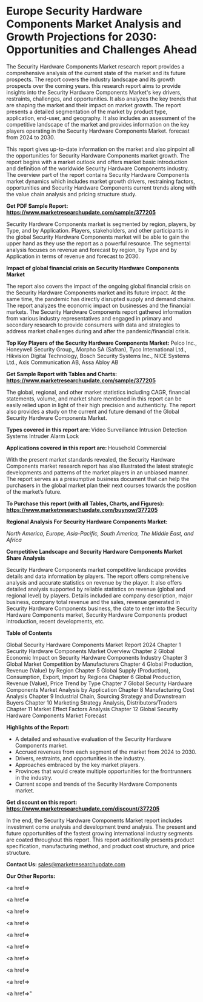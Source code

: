# Europe Security Hardware Components Market Analysis and Growth Projections for 2030: Opportunities and Challenges Ahead

The Security Hardware Components Market research report provides a comprehensive analysis of the current state of the market and its future prospects. The report covers the industry landscape and its growth prospects over the coming years. this research report aims to provide insights into the Security Hardware Components Market's key drivers, restraints, challenges, and opportunities. It also analyzes the key trends that are shaping the market and their impact on market growth. The report presents a detailed segmentation of the market by product type, application, end-user, and geography. It also includes an assessment of the competitive landscape of the market and provides information on the key players operating in the Security Hardware Components Market. forecast from 2024 to 2030.

This report gives up-to-date information on the market and also pinpoint all the opportunities for Security Hardware Components market growth. The report begins with a market outlook and offers market basic introduction and definition of the worldwide Security Hardware Components industry. The overview part of the report contains Security Hardware Components market dynamics which includes market growth drivers, restraining factors, opportunities and Security Hardware Components current trends along with the value chain analysis and pricing structure study.

<strong><b>Get PDF Sample Report: <a href=https://www.marketresearchupdate.com/sample/377205>https://www.marketresearchupdate.com/sample/377205</a></b></strong>

Security Hardware Components market is segmented by region, players, by Type, and by Application. Players, stakeholders, and other participants in the global Security Hardware Components market will be able to gain the upper hand as they use the report as a powerful resource. The segmental analysis focuses on revenue and forecast by region, by Type and by Application in terms of revenue and forecast to 2030.

<strong><b>Impact of global financial crisis on Security Hardware Components Market</b></strong>

The report also covers the impact of the ongoing global financial crisis on the Security Hardware Components market and its future impact. At the same time, the pandemic has directly disrupted supply and demand chains. The report analyzes the economic impact on businesses and the financial markets. The Security Hardware Components report gathered information from various industry representatives and engaged in primary and secondary research to provide consumers with data and strategies to address market challenges during and after the pandemic/financial crisis.

<strong><b>Top Key Players of the Security Hardware Components Market:
</b></strong>Pelco Inc., Honeywell Security Group,, Morpho SA (Safran), Tyco International Ltd., Hikvision Digital Technology, Bosch Security Systems Inc., NICE Systems Ltd., Axis Communication AB, Assa Abloy AB<strong><b>
</b></strong>

<strong><b>Get Sample Report with Tables and Charts: <a href=https://www.marketresearchupdate.com/sample/377205>https://www.marketresearchupdate.com/sample/377205</a></b></strong>

The global, regional, and other market statistics including CAGR, financial statements, volume, and market share mentioned in this report can be easily relied upon in light of their high precision and authenticity. The report also provides a study on the current and future demand of the Global Security Hardware Components Market.

<strong><b>Types covered in this report are:
</b></strong>Video Surveillance
Intrusion Detection Systems
Intruder Alarm
Lock<strong><b>
</b></strong>

<strong><b>Applications covered in this report are:
</b></strong>Household
Commercial<strong><b>
</b></strong>

With the present market standards revealed, the Security Hardware Components market research report has also illustrated the latest strategic developments and patterns of the market players in an unbiased manner. The report serves as a presumptive business document that can help the purchasers in the global market plan their next courses towards the position of the market’s future.

<strong><b>To Purchase this report (with all Tables, Charts, and Figures): <a href=https://www.marketresearchupdate.com/buynow/377205>https://www.marketresearchupdate.com/buynow/377205</a></b></strong>

<strong><b>Regional Analysis For Security Hardware Components Market:</b></strong>

<em><i>North America, Europe, Asia-Pacific, South America, The Middle East, and Africa</i></em>

<strong><b>Competitive Landscape and Security Hardware Components Market Share Analysis</b></strong>

Security Hardware Components market competitive landscape provides details and data information by players. The report offers comprehensive analysis and accurate statistics on revenue by the player. It also offers detailed analysis supported by reliable statistics on revenue (global and regional level) by players. Details included are company description, major business, company total revenue and the sales, revenue generated in Security Hardware Components business, the date to enter into the Security Hardware Components market, Security Hardware Components product introduction, recent developments, etc.

<strong><b>Table of Contents</b></strong>

Global Security Hardware Components Market Report 2024
Chapter 1 Security Hardware Components Market Overview
Chapter 2 Global Economic Impact on Security Hardware Components Industry
Chapter 3 Global Market Competition by Manufacturers
Chapter 4 Global Production, Revenue (Value) by Region
Chapter 5 Global Supply (Production), Consumption, Export, Import by Regions
Chapter 6 Global Production, Revenue (Value), Price Trend by Type
Chapter 7 Global Security Hardware Components Market Analysis by Application
Chapter 8 Manufacturing Cost Analysis
Chapter 9 Industrial Chain, Sourcing Strategy and Downstream Buyers
Chapter 10 Marketing Strategy Analysis, Distributors/Traders
Chapter 11 Market Effect Factors Analysis
Chapter 12 Global Security Hardware Components Market Forecast

<strong><b>Highlights of the Report:</b></strong>

- A detailed and exhaustive evaluation of the Security Hardware Components market.
- Accrued revenues from each segment of the market from 2024 to 2030.
- Drivers, restraints, and opportunities in the industry.
- Approaches embraced by the key market players.
- Provinces that would create multiple opportunities for the frontrunners in the industry.
- Current scope and trends of the Security Hardware Components market.

<strong><b>Get discount on this report: <a href=https://www.marketresearchupdate.com/discount/377205>https://www.marketresearchupdate.com/discount/377205</a></b></strong>

In the end, the Security Hardware Components Market report includes investment come analysis and development trend analysis. The present and future opportunities of the fastest growing international industry segments are coated throughout this report. This report additionally presents product specification, manufacturing method, and product cost structure, and price structure.

<strong><b>Contact Us:
</b></strong>sales@marketresearchupdate.com

<strong>Our Other Reports:</strong>

<a href=></a>

<a href=></a>

<a href=></a>

<a href=></a>

<a href=></a>

<a href=></a>

<a href=></a>

<a href=></a>

<a href=></a>

<a href=></a>"
